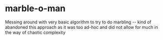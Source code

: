 marble-o-man
============

Messing around with very basic algorithm to try to do marbling -- kind of abandoned this approach as it was too ad-hoc and did not allow for much in the way of chaotic complexity
